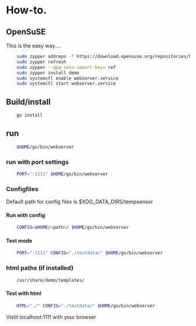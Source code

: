 # How-to.

## OpenSuSE
This is the easy way....

``` bash
    sudo zypper addrepo -f https://download.opensuse.org/repositories/home:fpersson/openSUSE_Tumbleweed/home:fpersson.repo
    sudo zypper refresh
    sudo zypper --gpg-auto-import-keys ref
    sudo zypper install demo
    sudo systemctl enable webserver.service
    sudo systemctl start webserver.service
```

## Build/install
``` bash
    go install
```

## run
``` bash
    $HOME/go/bin/webserver
```

### run with port settings
``` bash
    PORT=":1111" $HOME/go/bin/webserver
```

### Configfiles
Default path for config files is $XDG_DATA_DIRS/tempsensor

#### Run with config
``` bash
    CONFIG=$HOME/<path>/ $HOME/go/bin/webserver
```

#### Test mode
``` bash
    PORT=":1111" CONFIG="./testdata/" $HOME/go/bin/webserver
```

### html paths (if installed)
``` bash
    /usr/share/demo/templates/
```

#### Test with html
``` bash
    HTML="./" CONFIG="./testdata/" $HOME/go/bin/webserver
```

Vistit localhost:1111 with your browser
